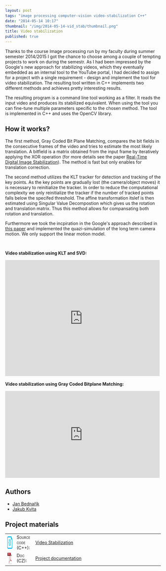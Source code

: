 ```yaml
---
layout: post
tags: "image processing computer-vision video-stabilization C++"
date: "2014-05-14 10:17"
thumbnail: "/img/2014-05-14-vid_stab/thumbnail.png"
title: Video stabilization
published: true
---
```



<div class="post">

<p> Thanks to the course <emph>Image processing</emph> run by my faculty during summer semester 2014/2015 I got the chance to choose among a couple of tempting projects to work on during the semestr. As I had been impressed by the Google's new approach for stabilizing videos, which they eventually embedded as an internal tool to the YouTube portal, I had decided to assign for a project with a single requirement - design and implement the tool for video stabilization. The resulting tool written in C++ implements two different methods and achieves pretty interesting results.</p>

<!--more-->

<p>
The resulting program is a command line tool working as a filter. It reads the input video and produces its stabilized equivalent. When using the tool you can fine-tune multiple parameters specific to the chosen method. The tool is implemented in C++ and uses the OpenCV library.
</p>

<h2>How it works?</h2>

<p>
The first method, Gray Coded Bit Plane Matching, compares the bit fields in the consecutive frames of the video and tries to estimate the most likely translation. A bitfield is a matrix obtained from the input frame by iteratively applying the XOR operation (for more details see the paper <a href="http://citeseerx.ist.psu.edu/viewdoc/download?doi=10.1.1.123.6888&rep=rep1&type=pdf">Real-Time Digital Image Stabilization</a>). The method is fast but only enables for translation correction.
</p>

<p>
The second method utilizes the KLT tracker for detection and tracking of the key points. As the key points are gradually lost (the camera/object moves) it is necessary to reinitialize the tracker. In order to reduce the computational complexity we only reinitialize the tracker if the number of tracked points falls below the specifed threshold. The affine transformation itslef is then estimated using Singular Value Decompostion which gives us the rotation and translation matrix. Thus this method allows for compansating both rotation and translation.
</p>

<p>
Furthermore we took the incpiration in the Google's approach described in <a href="http://static.googleusercontent.com/media/research.google.com/cs//pubs/archive/37041.pdf">this paper</a> and implemented the quazi-simulation of the long term camera motion. We only support the linear motion model.
</p>

<br>

<p><strong>Video stabilization using KLT and SVD:</strong></p>
<iframe src="https://player.vimeo.com/video/145458594" width="500" height="375" frameborder="0" webkitallowfullscreen mozallowfullscreen allowfullscreen></iframe>

<p><strong>Video stabilization using Gray Coded Bitplane Matching:</strong></p>
<iframe src="https://player.vimeo.com/video/145456516" width="500" height="281" frameborder="0" webkitallowfullscreen mozallowfullscreen allowfullscreen></iframe>

<h2>Authors</h2>
<ul>
<li><a href="mailto:jan.bednarik@hotmail.cz">Jan Bednařík</a></li>
<li><a href="mailto:kvitajakub@gmail.com ">Jakub Kvita</a></li>
</ul>

<h2>Project materials</h2>

<table>
  <col width="6%">
  <col width="12%">
  <tr>
    <td><img src="/img/source.png" alt="source code icon" width="40" height="40" align="middle"></td>
    <td><span style="font-variant: small-caps;">Source code (C++):</span></td>
    <td><a href="https://github.com/bednarikjan/VideoStabilization">Video Stabilization</a></td>
  </tr>
  <tr>
    <td><img src="/img/pdf.png" alt="doc icon" width="40" height="40" align="middle"></td>
    <td><span style="font-variant: small-caps;">Doc (CZ):</span></td>
    <td><a href="https://github.com/bednarikjan/VideoStabilization/blob/master/doc/dokumentace.pdf">Project documentation</a></td>
  </tr>
</table>

</div>
